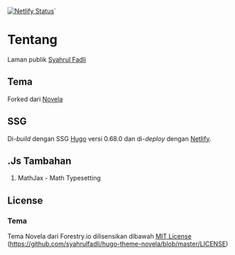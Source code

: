 [![Netlify Status](https://api.netlify.com/api/v1/badges/3eb5c4a3-3538-4f32-b06c-49fe6f65abc5/deploy-status)](https://app.netlify.com/sites/syahrulfadli/deploys)`
# Tentang
Laman publik [Syahrul Fadli](//syahrulfadli.com)

## Tema

Forked dari [Novela](https://github.com/forestryio/hugo-theme-novela)

## SSG

Di-*build* dengan SSG [Hugo](//gohugo.io) versi 0.68.0 dan di-*deploy* dengan [Netlify](//netlify.com).

## .Js Tambahan

1. MathJax - Math Typesetting

## License

### Tema

Tema Novela dari Forestry.io dilisensikan dibawah [MIT License](https://choosealicense.com/licenses/mit/) (https://github.com/syahrulfadli/hugo-theme-novela/blob/master/LICENSE)

